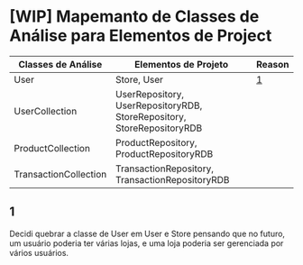# [WIP] Mapemanto de Classes de Análise para Elementos de Project
| Classes de Análise | Elementos de Projeto | Reason |
|--------------------|----------------------|--------|
| User               | Store, User          | [1](./TabelaClassesAnaliseClassesProjeto.md#1)       |
| UserCollection     | UserRepository, UserRepositoryRDB, StoreRepository, StoreRepositoryRDB||
| ProductCollection  | ProductRepository, ProductRepositoryRDB ||
| TransactionCollection | TransactionRepository, TransactionRepositoryRDB ||

## 1
Decidi quebrar a classe de User em User e Store pensando que no futuro, um usuário poderia ter várias lojas, e uma loja poderia ser gerenciada por vários usuários.
